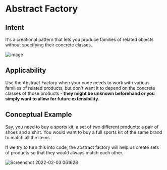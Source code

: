 # Abstract Factory

## Intent
It's a creational pattern that lets you produce families of related objects without specifying their concrete classes.

![image](https://user-images.githubusercontent.com/22435398/152313890-f55659ac-ddd4-4986-ac3e-33f93f1ba75a.png)

## Applicability
Use the Abstract Factory when your code needs to work with various families of related products, but don't want it to
depend on the concrete classes of those products - <b>they might be unknown beforehand or you simply want to allow for future
extensibility</b>.

## Conceptual Example
Say, you need to buy a sports kit, a set of two different products: a pair of shoes and a shirt.
You would want to buy a full sports kit of the same brand to match all the items.

If we try to turn this into code, the abstract factory will help us create sets of products so that they would always match each other.

![Screenshot 2022-02-03 061628](https://user-images.githubusercontent.com/22435398/152315235-9e69303d-570d-4f7c-ac37-24c6a6262df5.png)
